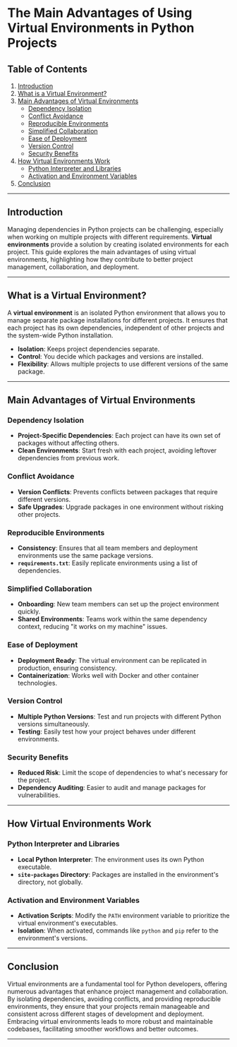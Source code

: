 # The Main Advantages of Using Virtual Environments in Python Projects

## Table of Contents

1. [Introduction](#introduction)
2. [What is a Virtual Environment?](#what-is-a-virtual-environment)
3. [Main Advantages of Virtual Environments](#main-advantages-of-virtual-environments)
   - [Dependency Isolation](#dependency-isolation)
   - [Conflict Avoidance](#conflict-avoidance)
   - [Reproducible Environments](#reproducible-environments)
   - [Simplified Collaboration](#simplified-collaboration)
   - [Ease of Deployment](#ease-of-deployment)
   - [Version Control](#version-control)
   - [Security Benefits](#security-benefits)
4. [How Virtual Environments Work](#how-virtual-environments-work)
   - [Python Interpreter and Libraries](#python-interpreter-and-libraries)
   - [Activation and Environment Variables](#activation-and-environment-variables)
5. [Conclusion](#conclusion)

---

## Introduction

Managing dependencies in Python projects can be challenging, especially when working on multiple projects with different requirements. **Virtual environments** provide a solution by creating isolated environments for each project. This guide explores the main advantages of using virtual environments, highlighting how they contribute to better project management, collaboration, and deployment.

---

## What is a Virtual Environment?

A **virtual environment** is an isolated Python environment that allows you to manage separate package installations for different projects. It ensures that each project has its own dependencies, independent of other projects and the system-wide Python installation.

- **Isolation**: Keeps project dependencies separate.
- **Control**: You decide which packages and versions are installed.
- **Flexibility**: Allows multiple projects to use different versions of the same package.

---

## Main Advantages of Virtual Environments

### Dependency Isolation

- **Project-Specific Dependencies**: Each project can have its own set of packages without affecting others.
- **Clean Environments**: Start fresh with each project, avoiding leftover dependencies from previous work.

### Conflict Avoidance

- **Version Conflicts**: Prevents conflicts between packages that require different versions.
- **Safe Upgrades**: Upgrade packages in one environment without risking other projects.

### Reproducible Environments

- **Consistency**: Ensures that all team members and deployment environments use the same package versions.
- **`requirements.txt`**: Easily replicate environments using a list of dependencies.

### Simplified Collaboration

- **Onboarding**: New team members can set up the project environment quickly.
- **Shared Environments**: Teams work within the same dependency context, reducing "it works on my machine" issues.

### Ease of Deployment

- **Deployment Ready**: The virtual environment can be replicated in production, ensuring consistency.
- **Containerization**: Works well with Docker and other container technologies.

### Version Control

- **Multiple Python Versions**: Test and run projects with different Python versions simultaneously.
- **Testing**: Easily test how your project behaves under different environments.

### Security Benefits

- **Reduced Risk**: Limit the scope of dependencies to what's necessary for the project.
- **Dependency Auditing**: Easier to audit and manage packages for vulnerabilities.

---

## How Virtual Environments Work

### Python Interpreter and Libraries

- **Local Python Interpreter**: The environment uses its own Python executable.
- **`site-packages` Directory**: Packages are installed in the environment's directory, not globally.

### Activation and Environment Variables

- **Activation Scripts**: Modify the `PATH` environment variable to prioritize the virtual environment's executables.
- **Isolation**: When activated, commands like `python` and `pip` refer to the environment's versions.

---

## Conclusion

Virtual environments are a fundamental tool for Python developers, offering numerous advantages that enhance project management and collaboration. By isolating dependencies, avoiding conflicts, and providing reproducible environments, they ensure that your projects remain manageable and consistent across different stages of development and deployment. Embracing virtual environments leads to more robust and maintainable codebases, facilitating smoother workflows and better outcomes.

---